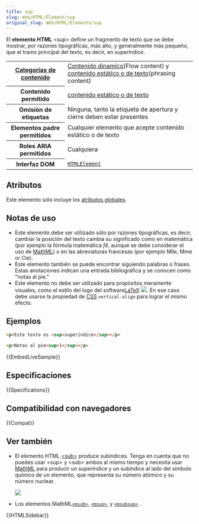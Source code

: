 ```yaml
---
title: sup
slug: Web/HTML/Element/sup
original_slug: Web/HTML/Elemento/sup
---
```


El **elemento HTML** \<sup> define un fragmento de texto que se debe mostrar, por razones tipográficas, más alto, y generalmente más pequeño, que el tramo principal del texto, es decir, en superíndice.

<table class="properties">
  <tbody>
    <tr>
      <th scope="row">
        <a
          href="https://developer.mozilla.org/es/docs/HTML/Content_categories"
          title="en/HTML/Content categories"
          >Categorías de contenido</a
        >
      </th>
      <td>
        <a
          href="https://developer.mozilla.org/es/docs/Web/Guide/HTML/categorias_de_contenido#Contenido_din%C3%A1mico"
          >Contenido dinamíco</a
        >(Flow content) y
        <a
          href="https://developer.mozilla.org/es/docs/Web/Guide/HTML/categorias_de_contenido#Contenido_est%C3%A1tico_o_de_texto"
          >contenido estático o de texto</a
        >(phrasing content)
      </td>
    </tr>
    <tr>
      <th scope="row">Contenido permitido</th>
      <td>
        <a
          href="https://developer.mozilla.org/es/docs/Web/Guide/HTML/categorias_de_contenido#Contenido_est%C3%A1tico_o_de_texto"
          >contenido estático o de texto</a
        >
      </td>
    </tr>
    <tr>
      <th scope="row">Omisión de etiquetas</th>
      <td>
        <font
          ><font
            >Ninguna, tanto la etiqueta de apertura y cierre deben estar
            presentes</font
          ></font
        >
      </td>
    </tr>
    <tr>
      <th scope="row">Elementos padre permitidos</th>
      <td>
        <font
          ><font
            >Cualquier elemento que acepte contenido estático o de texto</font
          ></font
        >
      </td>
    </tr>
    <tr>
      <th scope="row">
        Roles ARIA permitidos
      </th>
      <td>
        Cualquiera
      </td>
    </tr>
    <tr>
      <th scope="row">Interfaz DOM</th>
      <td>
        <font
          ><font
            ><a
              href="https://developer.mozilla.org/es/docs/Web/API/HTMLElement"
              title="The HTMLElement interface represents any HTML element. Some elements directly implement this interface, others implement it via an interface that inherits it."
              ><code>HTMLElement</code></a
            ></font
          ></font
        >
      </td>
    </tr>
  </tbody>
</table>

## Atributos

Este elemento sólo incluye los [atributos globales](/es/docs/HTML/Global_attributes).

## Notas de uso

- Este elemento debe ser utilizado sólo por razones tipográficas, es decir, cambiar la posición del texto cambia su significado como en matemática (por ejemplo la fórmula matemática _f4_, aunque se debe considerar el uso de [MathML](/es/docs/Web/MathML)) o en las abreviaturas francesas (por ejemplo Mlle, Mme or Cie).
- Este elemento también se puede encontrar siguiendo palabras o frases. Estas anotaciones indican una entrada bibliográfica y se conocen como "notas al pie."
- Este elemento no debe ser utilizado para propósitos meramente visuales, como el estilo del logo del software[LaTeX](https://es.wikipedia.org/wiki/LaTeX) [![](https://upload.wikimedia.org/wikipedia/commons/thumb/9/92/LaTeX_logo.svg/1200px-LaTeX_logo.svg.png)](https://upload.wikimedia.org/wikipedia/commons/thumb/9/92/LaTeX_logo.svg/1200px-LaTeX_logo.svg.png). En ese caso debe usarse la propiedad de [CSS](/es/docs/CSS) `vertical-align` para lograr el mismo efecto.

## Ejemplos

```html
<p>Este texto es <sup>superíndice</sup></p>
```

```html
<p>Notas al pie<sup>1</sup></p>
```

{{EmbedLiveSample}}

## Especificaciones

{{Specifications}}

## Compatibilidad con navegadores

{{Compat}}

## Ver también

- El elemento HTML [\<sub>](/es/docs/Web/HTML/Elemento/sub) produce subíndices. Tenga en cuenta que no puedes usar \<sup> y \<sub> ambos al mismo tiempo y necesita usar [MathML](/es/docs/MathML) para producir un superíndice y un subíndice al lado del símbolo químico de un elemento, que representa su número atómico y su número nuclear.

  ![](https://upload.wikimedia.org/wikipedia/commons/thumb/d/db/Element_identity.png/220px-Element_identity.png)

- Los elementos MathML[`<msub>`](/es/docs/MathML/Element/msub), [`<msup>`](/es/docs/MathML/Element/msup), y [`<msubsup>`](/es/docs/MathML/Element/msubsup) .

{{HTMLSidebar}}

